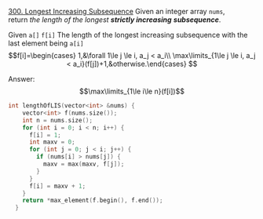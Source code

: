 [300. Longest Increasing Subsequence](https://leetcode.com/problems/longest-increasing-subsequence/)
Given an integer array `nums`, return _the length of the longest **strictly increasing**_ _**subsequence**_.


Given ```a[]```
```f[i]```  The length of the longest increasing subsequence with the last element being ```a[i]```
$$f[i]=\begin{cases} 
1,&\forall 1\le j \le i, a_j < a_i\\
\max\limits_{1\le j \le i, a_j < a_i}​(f[j])+1,​&otherwise.​
\end{cases}
$$

Answer: $$\max\limits_{1\le i\le n}(f[i])$$
``` cpp fold:Implementation
int lengthOfLIS(vector<int> &nums) {
    vector<int> f(nums.size());
    int n = nums.size();
    for (int i = 0; i < n; i++) {
      f[i] = 1;
      int maxv = 0;
      for (int j = 0; j < i; j++) {
        if (nums[i] > nums[j]) {
          maxv = max(maxv, f[j]);
        }
      }
      f[i] = maxv + 1;
    }
    return *max_element(f.begin(), f.end());
  }
```